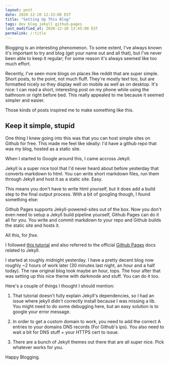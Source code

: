 ```yaml
---
layout: post
date: 2020-12-20 12:33:00 EST
title: "Setting Up This Blog"
tags: dev blog jekyll github-pages
last_modified_at: 2020-12-20 13:45:00 EST
permalink: /:title
---
```


Blogging is an interesting phenomenon. To some extent, I've always known it's important to try and blog (get your name out and all that), but I've never been able to keep it regular; For some reason it's always seemed like too much effort.

Recently, I've seen more blogs on places like reddit that are super simple. Short posts, to the point, not much fluff. They're mostly text too, but are formatted nicely so they display well on mobile as well as on desktop. It's nice: I can read a short, interesting post on my phone while using the bathroom or right before bed. This really appealed to me because it seemed simpler and easier.

Those kinds of posts inspired me to make something like this.

## Keep it simple, stupid

One thing I knew going into this was that you can host simple sites on Github for free. This made me feel like ideally: I'd have a github repo that was my blog, hosted as a static site.

When I started to Google around this, I came accross Jekyll.

Jekyll is a super nice tool that I'd never heard about before yesterday that converts markdown to html. You can write short markdown files, run them through Jekyll and host it as a static site. Easy.

This means you don't have to write html yourself, but it does add a build step to the final output process. With a bit of googling though, I found something else:

Github Pages supports Jekyll-powered-sites out of the box. Now you don't even need to setup a Jekyll build pipeline yourself, Github Pages can do it all for you. You write and commit markdown to your repo and Github builds the static site and hosts it.

All this, for *free*.

I followed [this tutorial](https://medium.com/20percentwork/creating-your-blog-for-free-using-jekyll-github-pages-dba37272730a) and also referred to the official [Github Pages](https://docs.github.com/en/free-pro-team@latest/github/working-with-github-pages/setting-up-a-github-pages-site-with-jekyll) docs related to Jekyll.

I started at roughly midnight yesterday. I have a pretty decent blog now roughly ~2 hours of work later (30 minutes last night, an hour and a half today). The raw original blog took maybe an hour, tops. The hour after that was setting up this nice theme with darkmode and stuff. You can do it too.

Here's a couple of things I thought I should mention:

1. That tutorial doesn't fully explain Jekyll's dependencies, so I had an issue where jekyll didn't correctly install because I was missing a lib. You might need to do some debugging here, but an easy solution is to google your error message.

2. In order to get a custom domain to work, you need to add the correct A entries to your domains DNS records (For Github's ips). You also need to wait a bit for DNS stuff + your HTTPS cert to issue.

3. There are a bunch of Jekyll themes out there that are all super nice. Pick whatever works for you.

Happy Blogging.